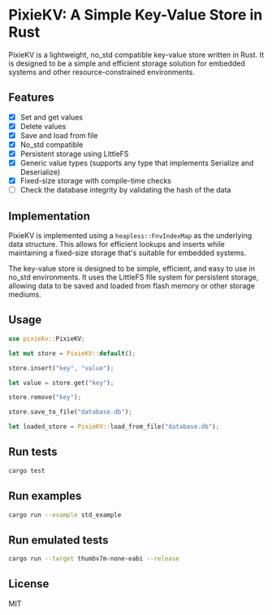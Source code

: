 # PixieKV: A Simple Key-Value Store in Rust

PixieKV is a lightweight, no_std compatible key-value store written in Rust. It is designed to be a simple and efficient storage solution for embedded systems and other resource-constrained environments.

## Features

- [x] Set and get values
- [x] Delete values
- [x] Save and load from file
- [x] No_std compatible
- [x] Persistent storage using LittleFS
- [x] Generic value types (supports any type that implements Serialize and Deserialize)
- [x] Fixed-size storage with compile-time checks
- [ ] Check the database integrity by validating the hash of the data

## Implementation

PixieKV is implemented using a `heapless::FnvIndexMap` as the underlying data structure. This allows for efficient lookups and inserts while maintaining a fixed-size storage that's suitable for embedded systems.

The key-value store is designed to be simple, efficient, and easy to use in no_std environments. It uses the LittleFS file system for persistent storage, allowing data to be saved and loaded from flash memory or other storage mediums.

## Usage

```rust
use pixiekv::PixieKV;

let mut store = PixieKV::default();

store.insert("key", "value");

let value = store.get("key");

store.remove("key");

store.save_to_file("database.db");

let loaded_store = PixieKV::load_from_file("database.db");
```

## Run tests

```sh
cargo test
```

## Run examples

```sh
cargo run --example std_example
```

## Run emulated tests

```sh
cargo run --target thumbv7m-none-eabi --release
```

## License

MIT
